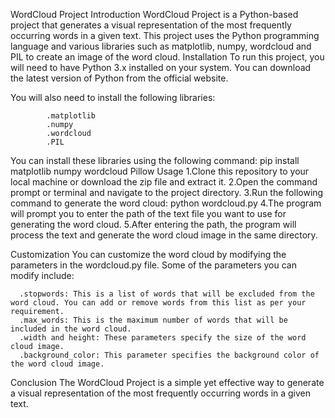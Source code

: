 WordCloud Project
Introduction
WordCloud Project is a Python-based project that generates a visual representation of the most frequently occurring words in a given text. This project uses the Python programming language and various libraries such as matplotlib, numpy, wordcloud and PIL to create an image of the word cloud.
Installation
To run this project, you will need to have Python 3.x installed on your system. You can download the latest version of Python from the official website.

You will also need to install the following libraries:

            .matplotlib
            .numpy
            .wordcloud
            .PIL

You can install these libraries using the following command:
       pip install matplotlib numpy wordcloud Pillow
Usage
1.Clone this repository to your local machine or download the zip file and extract it.
2.Open the command prompt or terminal and navigate to the project directory.
3.Run the following command to generate the word cloud:
     python wordcloud.py
4.The program will prompt you to enter the path of the text file you want to use for generating the word cloud.
5.After entering the path, the program will process the text and generate the word cloud image in the same directory.

Customization
You can customize the word cloud by modifying the parameters in the wordcloud.py file. Some of the parameters you can modify include:

      .stopwords: This is a list of words that will be excluded from the word cloud. You can add or remove words from this list as per your requirement.
      .max_words: This is the maximum number of words that will be included in the word cloud.
      .width and height: These parameters specify the size of the word cloud image.
      .background_color: This parameter specifies the background color of the word cloud image.
Conclusion
The WordCloud Project is a simple yet effective way to generate a visual representation of the most frequently occurring words in a given text.

